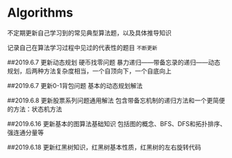 # Algorithms
不定期更新自己学习到的常见典型算法题，以及具体推导知识

记录自己在算法学习过程中见过的代表性的题目 `不断更新`

##2019.6.7
更新动态规划 硬币找零问题 暴力递归——带备忘录的递归——动态规划，后两种方法复杂度相当，一个自顶向下，一个自底向上

##2019.6.7
更新0-1背包问题 基本的动态规划解法

##2019.6.8
更新股票系列问题通用解法 包含带备忘机制的递归方法和一个更简便的方法：状态机方法

##2019.6.16
更新基本的图算法基础知识 包括图的概念、BFS、DFS和拓扑排序、强连通分量等

##2019.6.18
更新红黑树知识，红黑树基本性质，红黑树的左右旋转代码